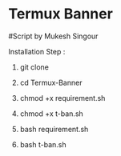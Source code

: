# Termux Banner
#Script by Mukesh Singour 

Installation Step :

1) git clone


2) cd Termux-Banner


3) chmod +x requirement.sh


4) chmod +x t-ban.sh


5) bash requirement.sh


6) bash t-ban.sh

